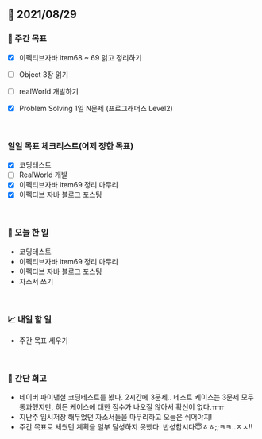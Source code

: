 ## 📅 2021/08/29


### 👏 주간 목표
- [x] 이펙티브자바 item68 ~ 69 읽고 정리하기
- [ ] Object 3장 읽기
- [ ] realWorld 개발하기
- [x] Problem Solving 1일 N문제 (프로그래머스 Level2)


<br/>

### 일일 목표 체크리스트(어제 정한 목표)

- [x] 코딩테스트
- [ ] RealWorld 개발
- [x] 이펙티브자바 item69 정리 마무리
- [x] 이펙티브 자바 블로그 포스팅

<br/>

### 💯 오늘 한 일

- 코딩테스트
- 이펙티브자바 item69 정리 마무리
- 이펙티브 자바 블로그 포스팅
- 자소서 쓰기

  
<br/>

### 📈 내일 할 일

- 주간 목표 세우기

<br/>

### 🤔 간단 회고

- 네이버 파이낸셜 코딩테스트를 봤다. 2시간에 3문제.. 테스트 케이스는 3문제 모두 통과했지만, 히든 케이스에 대한 점수가 나오질 않아서 확신이 없다.ㅠㅠ
- 지난주 임시저장 해두었던 자소서들을 마무리하고 오늘은 쉬어야지!
- 주간 목표로 세웠던 계획을 일부 달성하지 못했다. 반성합시다😇ㅎㅎ;;ㅋㅋ..ㅈㅅ!!
  
 


